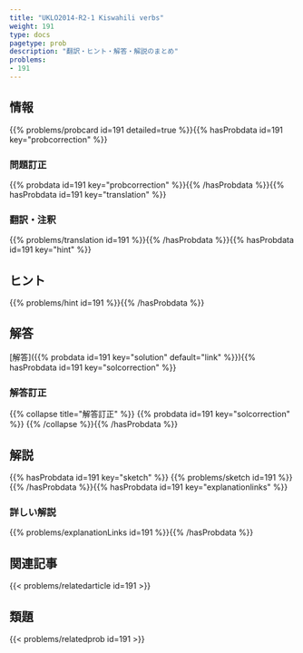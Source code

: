 ```yaml
---
title: "UKLO2014-R2-1 Kiswahili verbs"
weight: 191
type: docs
pagetype: prob
description: "翻訳・ヒント・解答・解説のまとめ"
problems: 
- 191
---
```


## 情報

{{% problems/probcard id=191 detailed=true %}}{{% hasProbdata id=191 key="probcorrection" %}}

### 問題訂正

{{% probdata id=191 key="probcorrection" %}}{{% /hasProbdata %}}{{% hasProbdata id=191 key="translation" %}}

### 翻訳・注釈

{{% problems/translation id=191 %}}{{% /hasProbdata %}}{{% hasProbdata id=191 key="hint" %}}

## ヒント

{{% problems/hint id=191 %}}{{% /hasProbdata %}}

## 解答

[解答]({{% probdata id=191 key="solution" default="link" %}}){{% hasProbdata id=191 key="solcorrection" %}}

### 解答訂正

{{% collapse title="解答訂正" %}}
{{% probdata id=191 key="solcorrection" %}}
{{% /collapse %}}{{% /hasProbdata %}}

## 解説

{{% hasProbdata id=191 key="sketch" %}}
{{% problems/sketch id=191 %}}
{{% /hasProbdata %}}{{% hasProbdata id=191 key="explanationlinks" %}}

### 詳しい解説

{{% problems/explanationLinks id=191 %}}{{% /hasProbdata %}}

## 関連記事

{{< problems/relatedarticle id=191 >}}

## 類題

{{< problems/relatedprob id=191 >}}
